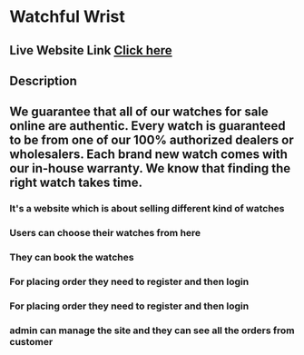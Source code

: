 # Watchful Wrist

## Live Website Link [Click here](https://triptour-c113c.web.app/)

## Description

## We guarantee that all of our watches for sale online are authentic. Every watch is guaranteed to be from one of our 100% authorized dealers or wholesalers. Each brand new watch comes with our in-house warranty. We know that finding the right watch takes time.

### It's a website which is about selling different kind of watches

### Users can choose their watches from here

### They can book the watches

### For placing order they need to register and then login

### For placing order they need to register and then login

### admin can manage the site and they can see all the orders from customer
